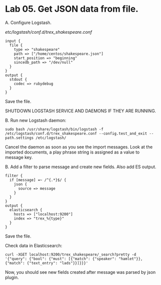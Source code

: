 # Lab 05. Get JSON data from file.

A. Configure Logstash.

_etc/logstash/conf.d/trex_shakespeare.conf_
```
input {
  file {
    type => "shakespeare"
    path => ["/home/centos/shakespeare.json"]
    start_position => "beginning"
    sincedb_path => "/dev/null"
  }
}
output {
  stdout {
    codec => rubydebug
  }
}
```
Save the file. 

SHUTDOWN LOGSTASH SERVICE AND DAEMONS IF THEY ARE RUNNING. 

B. Run new Logstash daemon:
```
sudo bash /usr/share/logstash/bin/logstash -f /etc/logstash/conf.d/trex_shakespeare.conf --config.test_and_exit --path.settings /etc/logstash/
```
Cancel the daemon as soon as you see the import messages. Look at the imported documents, a play phrase string is assigned as a value to message key.


B. Add a filter to parse message and create new fields. Also add ES output.
```
filter {
  if [message] =~ /^{.*}$/ {
    json {
      source => message
    }   
  }
}
output {
  elasticsearch {
    hosts => ["localhost:9200"]
    index => "trex_%{type}" 
  }   
}   
```
Save the file.

Check data in Elasticsearch:

```
curl -XGET localhost:9200/trex_shakespeare/_search?pretty -d '{"query": {"bool": {"must": [{"match": {"speaker": "hamlet"}}, {"match": {"text_entry": "lads"}}]}}}'
```

Now, you should see new fields created after message was parsed by json plugin.
